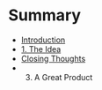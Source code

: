 # Summary

* [Introduction](README.md)
* [1. The Idea](chapter1.md)
* [Closing Thoughts](closing-thoughts.md)
* 3. A Great Product

